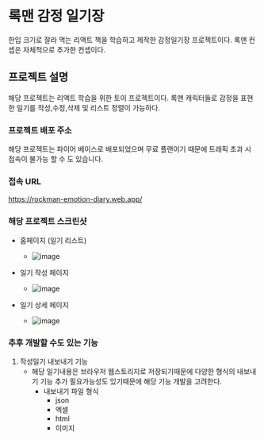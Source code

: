 # 록맨 감정 일기장
한입 크기로 잘라 먹는 리액트 책을 학습하고 
제작한 감정일기장 프로젝트이다.
록맨 컨셉은 자체적으로 추가한 컨셉이다.
## 프로젝트 설명
해당 프로젝트는 리액트 학습을 위한 토이 프로젝트이다.
록맨 캐릭터들로 감정을 표현한 일기를 작성,수정,삭제 및 리스트 정렬이 가능하다.
### 프로젝트 배포 주소
해당 프로젝트는 파이어 베이스로 배포되었으며
무료 플랜이기 때문에 트래픽 초과 시 접속이 불가능 할 수 도 있습니다.

### 접속 URL
https://rockman-emotion-diary.web.app/

### 해당 프로젝트 스크린샷
* 홈페이지 (일기 리스트)
  - ![image](https://github.com/tmxhsk99/react_emotion_diary/assets/43513435/f162f068-0f21-4c08-a203-502f7ce8e8cd)

* 일기 작성 페이지
  - ![image](https://github.com/tmxhsk99/react_emotion_diary/assets/43513435/dab4f948-5004-4d98-8779-b1ca34136975)

* 일기 상세 페이지
  - ![image](https://github.com/tmxhsk99/react_emotion_diary/assets/43513435/b5490e40-c24d-4340-8726-65505240792f)

### 추후 개발할 수도 있는 기능
1. 작성일기 내보내기 기능
   * 해당 일기내용은 브라우저 웹스토리지로 저장되기때문에 다양한 형식의 내보내기 기능 추가 필요가능성도 있기때문에 해당 기능 개발을 고려한다.
     * 내보내기 파일 형식
       * json
       * 엑셀
       * html
       * 이미지
